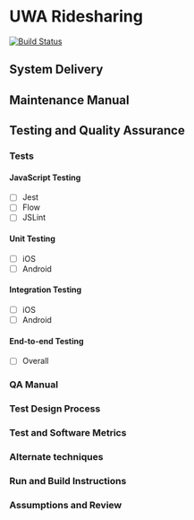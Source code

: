 # UWA Ridesharing

[![Build Status](https://travis-ci.com/Alastairm/uwaridesharing.svg?token=XGwGTPm6FkxH4vSu25VC&branch=master)](https://travis-ci.com/Alastairm/uwaridesharing)

## System Delivery 

## Maintenance Manual

## Testing and Quality Assurance

### Tests

#### JavaScript Testing
- [ ] Jest
- [ ] Flow
- [ ] JSLint

#### Unit Testing
- [ ] iOS
- [ ] Android

#### Integration Testing
- [ ] iOS
- [ ] Android

#### End-to-end Testing
- [ ] Overall

### QA Manual

### Test Design Process

### Test and Software Metrics

### Alternate techniques

### Run and Build Instructions

### Assumptions and Review
